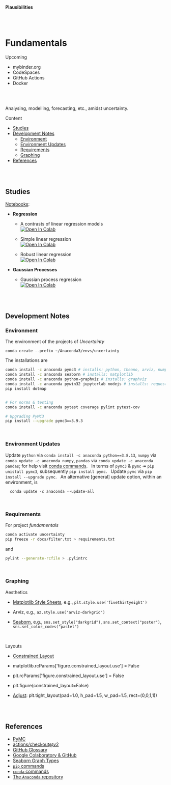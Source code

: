 <br>

**Plausibilities**

<br>
<br>

# Fundamentals

Upcoming

* mybinder.org
* CodeSpaces  
* GitHub Actions
* Docker

<br>
<br>

Analysing, modelling, forecasting, etc., amidst uncertainty.

Content

* [Studies](#studies)  
* [Development Notes](#development-notes)
  * [Environment](#environment)
  * [Environment Updates](#environment-updates)  
  * [Requirements](#requirements)
  * [Graphing](#graphing)
* [References](#references)


<br>
<br>

## Studies

[Notebooks](./notebooks):

* **Regression**

  * A contrasts of linear regression models <br> [![Open In Colab](https://colab.research.google.com/assets/colab-badge.svg)](https://colab.research.google.com/github/plausibilities/fundamentals/blob/develop/notebooks/regression/linear/contrasts.ipynb)

  * Simple linear regression<br> [![Open In Colab](https://colab.research.google.com/assets/colab-badge.svg)](https://colab.research.google.com/github/plausibilities/fundamentals/blob/develop/notebooks/regression/linear/simple.ipynb)

  * Robust linear regression<br> [![Open In Colab](https://colab.research.google.com/assets/colab-badge.svg)](https://colab.research.google.com/github/plausibilities/fundamentals/blob/develop/notebooks/regression/linear/robust.ipynb)

* **Gaussian Processes**

  * Gaussian process regression<br> [![Open In Colab](https://colab.research.google.com/assets/colab-badge.svg)](https://colab.research.google.com/github/plausibilities/fundamentals/blob/develop/notebooks/regression/gp/gp.ipynb)


<br>
<br>

## Development Notes

### Environment

The environment of the projects of *Uncertainty*

```
conda create --prefix ~/Anaconda3/envs/uncertainty
```

The installations are

```bash
conda install -c anaconda pymc3 # installs: python, theano, arviz, numpy, pandas
conda install -c anaconda seaborn # installs: matplotlib
conda install -c anaconda python-graphviz # installs: graphviz
conda install -c anaconda pywin32 jupyterlab nodejs # installs: requests, urllib3
pip install dotmap


# For norms & testing
conda install -c anaconda pytest coverage pylint pytest-cov

# Upgrading PyMC3
pip install --upgrade pymc3==3.9.3

```

<br>

### Environment Updates

Update `python` via `conda install -c anaconda python==3.8.13`, `numpy` via `conda update -c anaconda numpy`, `pandas` 
via `conda update -c anaconda pandas`; for help 
visit [conda commands](https://docs.conda.io/projects/conda/en/latest/commands.html). &nbsp; In terms 
of `pymc3` & `pymc` &Rarr; `pip unistall pymc3`, subsequently `pip install pymc`. &nbsp; Update `pymc` 
via `pip install --upgrade pymc`. &nbsp; An alternative [general] update option, within an environment, is

```shell
  conda update -c anaconda --update-all
```
  

<br>

### Requirements

For project *fundamentals*

```bash
conda activate uncertainty
pip freeze -r docs/filter.txt > requirements.txt
```

and

```bash
pylint --generate-rcfile > .pylintrc
```

<br>

### Graphing

Aesthetics

* [Matplotlib Style Sheets](https://matplotlib.org/3.1.0/gallery/style_sheets/style_sheets_reference.html), e.g., `plt.style.use('fivethirtyeight')`

* Arviz, e.g., `az.style.use('arviz-darkgrid')`

* [Seaborn](http://seaborn.pydata.org/api.html#themes), e.g., `sns.set_style("darkgrid")`, `sns.set_context("poster")`, `sns.set_color_codes("pastel")`

<br>

Layouts

* [Constrained Layout](https://matplotlib.org/3.3.2/tutorials/intermediate/constrainedlayout_guide.html)

* matplotlib.rcParams['figure.constrained_layout.use'] = False

* plt.rcParams['figure.constrained_layout.use'] = False

* plt.figure(constrained_layout=False)

* [Adjust](https://matplotlib.org/3.2.1/api/_as_gen/matplotlib.pyplot.subplots_adjust.html): plt.tight_layout(pad=1.0, h_pad=1.5, w_pad=1.5, rect=(0,0,1,1))

<br>
<br>

## References

* [PyMC](https://www.pymc.io/welcome.html)
* [actions/checkout@v2](https://github.com/marketplace/actions/checkout)
* [GitHub Glossary](https://docs.github.com/en/free-pro-team@latest/github/getting-started-with-github/github-glossary)
* [Google Colaboratory & GitHub](https://colab.research.google.com/github/googlecolab/colabtools/blob/master/notebooks/colab-github-demo.ipynb#scrollTo=8QAWNjizy_3O)
* [Seaborn Graph Types](https://seaborn.pydata.org/api.html)
* [``pip`` commands](https://pip.pypa.io/en/stable/cli/)
* [``conda`` commands](https://docs.conda.io/projects/conda/en/latest/commands.html)  
* [The ``Anaconda`` repository](https://anaconda.org/anaconda/repo)

<br>
<br>

<br>
<br>

<br>
<br>

<br>
<br>

